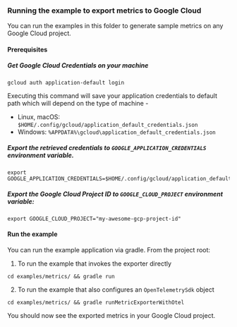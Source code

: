 ### Running the example to export metrics to Google Cloud

You can run the examples in this folder to generate sample metrics on any Google Cloud project.

#### Prerequisites

##### Get Google Cloud Credentials on your machine

```shell
gcloud auth application-default login
```
Executing this command will save your application credentials to default path which will depend on the type of machine -
- Linux, macOS: `$HOME/.config/gcloud/application_default_credentials.json`
- Windows: `%APPDATA%\gcloud\application_default_credentials.json`

##### Export the retrieved credentials to `GOOGLE_APPLICATION_CREDENTIALS` environment variable.

```shell
export GOOGLE_APPLICATION_CREDENTIALS=$HOME/.config/gcloud/application_default_credentials.json
```

##### Export the Google Cloud Project ID to `GOOGLE_CLOUD_PROJECT` environment variable:

```shell
export GOOGLE_CLOUD_PROJECT="my-awesome-gcp-project-id"
```

#### Run the example

You can run the example application via gradle. From the project root:

1. To run the example that invokes the exporter directly
```shell
cd examples/metrics/ && gradle run 
```

2. To run the example that also configures an `OpenTelemetrySdk` object
```shell
cd examples/metrics/ && gradle runMetricExporterWithOtel
```

You should now see the exported metrics in your Google Cloud project.